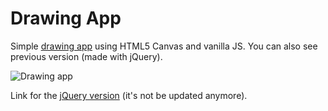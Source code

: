 # Drawing App

Simple [drawing app](https://anna.pm/canvas) using HTML5 Canvas and vanilla JS. You can also see previous version (made with jQuery).

![Drawing app](https://github.com/anna-wro/canvas/blob/master//screenshots/screenshot_save.png)

Link for the [jQuery version](https://anna.pm/canvas-jquery/) (it's not be updated anymore).
